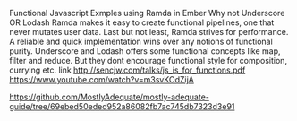 Functional Javascript Exmples using Ramda in Ember
Why not Underscore OR Lodash
Ramda  makes it easy to create functional pipelines, one that never mutates user data.
Last but not least, Ramda strives for performance. A reliable and quick implementation wins over any notions of functional purity.
Underscore and Lodash offers some functional concepts like map, filter and reduce. But they dont encourage functional style for composition, currying etc.
link http://sencjw.com/talks/js_is_for_functions.pdf
https://www.youtube.com/watch?v=m3svKOdZijA

https://github.com/MostlyAdequate/mostly-adequate-guide/tree/69ebed50eded952a86082fb7ac745db7323d3e91
